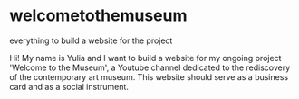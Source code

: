 # welcometothemuseum
everything to build a website for the project

Hi! 
My name is Yulia and I want to build a website for my ongoing project 'Welcome to the Museum', a Youtube channel dedicated to the rediscovery of the contemporary art museum. 
This website should serve as a business card and as a social instrument. 
